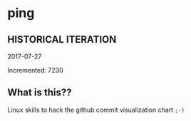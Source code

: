 # ping

## HISTORICAL ITERATION
2017-07-27

Incremented: 7230

## What is this?? 
Linux skills to hack the github commit visualization chart `;-)`
